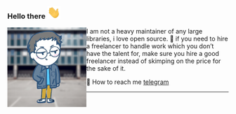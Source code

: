 ### Hello there <img src="https://raw.githubusercontent.com/Resaqulyubi/Resaqulyubi/main/wave.gif" width="30px">

 <p>
  <img width="180" align='left' src="https://raw.githubusercontent.com/Resaqulyubi/Resaqulyubi/main/me.png?raw=true">
</p>
 
I am not a heavy maintainer of any large libraries, i love open source. 👯  if you need to hire a freelancer to handle work which you don’t have the talent for, make sure you hire a good freelancer instead of skimping on the price for the sake of it.

💌 How to reach me [telegram](https://t.me/resaqulyubi)

---

<!--
**Resaqulyubi/resaqulyubi** is a ✨ _special_ ✨ repository because its `README.md` (this file) appears on your GitHub profile.

Here are some ideas to get you started:

- 🔭 I’m currently working on ...
- 🌱 I’m currently learning ...
- 👯 I’m looking to collaborate on ...
- 🤔 I’m looking for help with ...
- 💬 Ask me about ...
- 📫 How to reach me: ...
- 😄 Pronouns: ...
- ⚡ Fun fact: ...
-->
